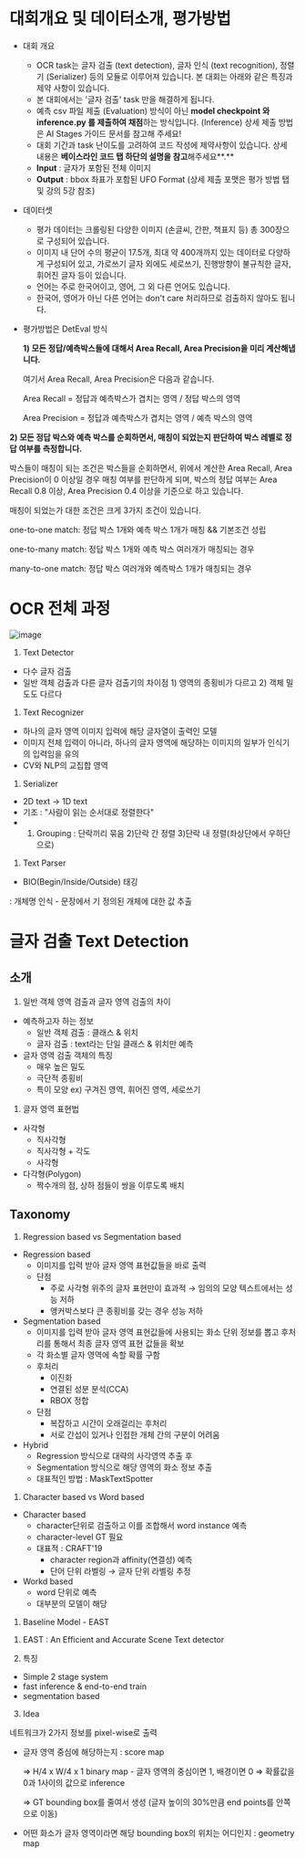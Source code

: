 # 대회개요 및 데이터소개, 평가방법

- 대회 개요
    - OCR task는 글자 검출 (text detection), 글자 인식 (text recognition), 정렬기 (Serializer) 등의 모듈로 이루어져 있습니다. 본 대회는 아래와 같은 특징과 제약 사항이 있습니다.
    - 본 대회에서는 '글자 검출' task 만을 해결하게 됩니다.
    - 예측 csv 파일 제출 (Evaluation) 방식이 아닌 **model checkpoint 와 inference.py 를 제출하여 채점**하는 방식입니다. (Inference) 상세 제출 방법은 AI Stages 가이드 문서를 참고해 주세요!
    - 대회 기간과 task 난이도를 고려하여 코드 작성에 제약사항이 있습니다. 상세 내용은 **베이스라인 코드 탭 하단의 설명을 참고**해주세요**.**
    - **Input** : 글자가 포함된 전체 이미지
    - **Output** : bbox 좌표가 포함된 UFO Format (상세 제출 포맷은 평가 방법 탭 및 강의 5강 참조)
- 데이터셋
    - 평가 데이터는 크롤링된 다양한 이미지 (손글씨, 간판, 책표지 등) 총 300장으로 구성되어 있습니다.
    - 이미지 내 단어 수의 평균이 17.5개, 최대 약 400개까지 있는 데이터로 다양하게 구성되어 있고, 가로쓰기 글자 외에도 세로쓰기, 진행방향이 불규칙한 글자, 휘어진 글자 등이 있습니다.
    - 언어는 주로 한국어이고, 영어, 그 외 다른 언어도 있습니다.
    - 한국어, 영어가 아닌 다른 언어는 don't care 처리하므로 검출하지 않아도 됩니다.
    
- 평가방법은 DetEval 방식
    
    **1) 모든 정답/예측박스들에 대해서 Area Recall, Area Precision을 미리 계산해냅니다.**
    
    여기서 Area Recall, Area Precision은 다음과 같습니다.
    
    Area Recall = 정답과 예측박스가 겹치는 영역 / 정답 박스의 영역
    
    Area Precision = 정답과 예측박스가 겹치는 영역 / 예측 박스의 영역
   

**2) 모든 정답 박스와 예측 박스를 순회하면서, 매칭이 되었는지 판단하여 박스 레벨로 정답 여부를 측정합니다.**

박스들이 매칭이 되는 조건은 박스들을 순회하면서, 위에서 계산한 Area Recall, Area Precision이 0 이상일 경우 매칭 여부를 판단하게 되며, 박스의 정답 여부는 Area Recall 0.8 이상, Area Precision 0.4 이상을 기준으로 하고 있습니다.

매칭이 되었는가 대한 조건은 크게 3가지 조건이 있습니다.


one-to-one match: 정답 박스 1개와 예측 박스 1개가 매칭 && 기본조건 성립

one-to-many match: 정답 박스 1개와 예측 박스 여러개가 매칭되는 경우

many-to-one match: 정답 박스 여러개와 예측박스 1개가 매칭되는 경우

# OCR 전체 과정

![image](https://user-images.githubusercontent.com/51853700/142345526-ef72eaf2-4c41-4f03-908b-739b5d7063b4.png)


1. Text Detector
- 다수 글자 검출
- 일반 객체 검출과 다른 글자 검출기의 차이점 1) 영역의 종횡비가 다르고 2) 객체 밀도도 다르다

1. Text Recognizer
- 하나의 글자 영역 이미지 입력에 해당 글자열이 출력인 모델
- 이미지 전체 입력이 아니라, 하나의 글자 영역에 해당하는 이미지의 일부가 인식기의 입력임을 유의
- CV와 NLP의 교집합 영역

1. Serializer
- 2D text → 1D text
- 기조 : "사람이 읽는 순서대로 정렬한다"
- 1) Grouping : 단락끼리 묶음  2)단락 간 정렬  3)단락 내 정렬(좌상단에서 우하단으로)

1. Text Parser
- BIO(Begin/Inside/Outside) 태깅

: 개체명 인식 - 문장에서 기 정의된 개체에 대한 값 추출

# 글자 검출 Text Detection

## 소개

1. 일반 객체 영역 검출과 글자 영역 검출의 차이
- 예측하고자 하는 정보
    - 일반 객체 검출 : 클래스 & 위치
    - 글자 검출 : text라는 단일 클래스 & 위치만 예측
- 글자 영역 검출 객체의 특징
    - 매우 높은 밀도
    - 극단적 종횡비
    - 특이 모양 ex) 구겨진 영역, 휘어진 영역, 세로쓰기

1. 글자 영역 표현법
- 사각형
    - 직사각형
    - 직사각형 + 각도
    - 사각형
- 다각형(Polygon)
    - 짝수개의 점, 상하 점들이 쌍을 이루도록 배치
    

## Taxonomy

1. Regression based vs Segmentation based
- Regression based
    - 이미지를 입력 받아 글자 영역 표현값들을 바로 출력
    - 단점
        - 주로 사각형 위주의 글자 표현만이 효과적 → 임의의 모양 텍스트에서는 성능 저하
        - 앵커박스보다 큰 종횡비를 갖는 경우 성능 저하
- Segmentation based
    - 이미지를 입력 받아 글자 영역 표현값들에 사용되는 화소 단위 정보를 뽑고 후처리를 통해서 최종 글자 영역 표현 값들을 확보
    - 각 화소별 글자 영역에 속할 확률 구함
    - 후처리
        - 이진화
        - 연결된 성분 분석(CCA)
        - RBOX 정합
    - 단점
        - 복잡하고 시간이 오래걸리는 후처리
        - 서로 간섭이 있거나 인접한 개체 간의 구분이 어려움
- Hybrid
    - Regression 방식으로 대략의 사각영역 추출 후
    - Segmentation 방식으로 해당 영역의 화소 정보 추출
    - 대표적인 방법 : MaskTextSpotter
    
1. Character based vs Word based
- Character based
    - character단위로 검출하고 이를 조합해서 word instance 예측
    - character-level GT 필요
    - 대표적 : CRAFT'19
        - character region과 affinity(연결성) 예측
        - 단어 단위 라벨링 → 글자 단위 라벨링 추정
- Workd based
    - word 단위로 예측
    - 대부분의 모델이 해당
    
1. Baseline Model - EAST

1) EAST : An Efficient and Accurate Scene Text detector

2) 특징

- Simple 2 stage system
- fast inference & end-to-end train
- segmentation based

3) Idea


네트워크가 2가지 정보를 pixel-wise로 출력

- 글자 영역 중심에 해당하는지 : score map
    
    ⇒ H/4 x W/4 x 1 binary map - 글자 영역의 중심이면 1, 배경이면 0 ⇒ 확률값을 0과 1사이의 값으로 inference
    
    ⇒ GT bounding box를 줄여서 생성 (글자 높이의 30%만큼 end points를 안쪽으로 이동)
    
- 어떤 화소가 글자 영역이라면 해당 bounding box의 위치는 어디인지 : geometry map
